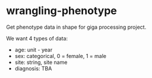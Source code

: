 # wrangling-phenotype

Get phenotype data in shape for giga processing project.

We want 4 types of data:

- age: unit - year
- sex: categorical, 0 = female, 1 = male 
- site: string, site name
- diagnosis: TBA



